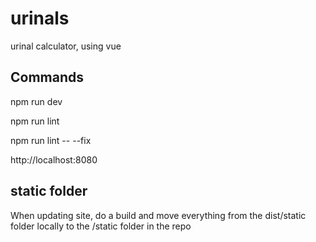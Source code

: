 # urinals
urinal calculator, using vue

## Commands
npm run dev

npm run lint

npm run lint -- --fix

http://localhost:8080
 

## static folder
When updating site, do a build and move everything from the dist/static folder locally to the /static folder in the repo
